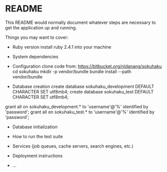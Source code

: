 # README

This README would normally document whatever steps are necessary to get the
application up and running.

Things you may want to cover:

* Ruby version
install ruby 2.4.1 into your machine

* System dependencies

* Configuration
clone code from: https://bitbucket.org/nldanang/sokuhaku
cd sokuhaku
mkdir -p vendor/bundle
bundle install --path vendor/bundle

* Database creation
create database sokuhaku_development DEFAULT CHARACTER SET utf8mb4;
create database sokuhaku_test DEFAULT CHARACTER SET utf8mb4;

grant all on sokuhaku_development.* to 'username'@'%' identified by 'password';
grant all on sokuhaku_test.* to 'username'@'%' identified by 'password';

* Database initialization

* How to run the test suite

* Services (job queues, cache servers, search engines, etc.)

* Deployment instructions

* ...
